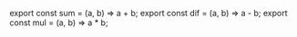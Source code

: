 export const sum = (a, b) => a + b;
export const dif = (a, b) => a - b;
export const mul = (a, b) => a * b;
